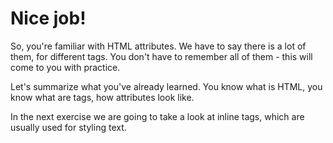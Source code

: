 # Nice job!

So, you're familiar with HTML attributes. We have to say there is a lot of them, for different tags. You don't have to remember all of them - this will come to you with practice.

Let's summarize what you've already learned. You know what is HTML, you know what are tags, how attributes look like.

In the next exercise we are going to take a look at inline tags, which are usually used for styling text.
